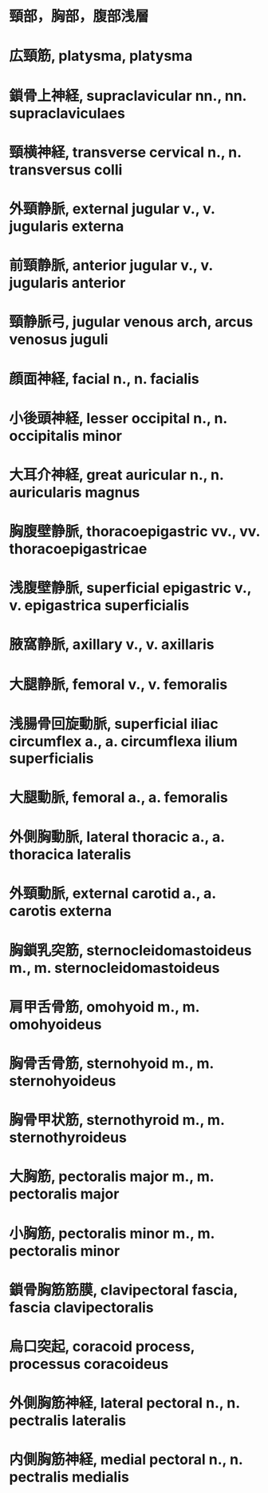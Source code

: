 頸部，胸部，腹部浅層
===

# 広頸筋, platysma, platysma

# 鎖骨上神経, supraclavicular nn., nn. supraclaviculaes

# 頸横神経, transverse cervical n., n. transversus colli

# 外頸静脈, external jugular v., v. jugularis externa

# 前頸静脈, anterior jugular v., v. jugularis anterior

# 頸静脈弓, jugular venous arch, arcus venosus juguli

# 顔面神経, facial n., n. facialis

# 小後頭神経, lesser occipital n., n. occipitalis minor

# 大耳介神経, great auricular n., n. auricularis magnus

# 胸腹壁静脈, thoracoepigastric vv., vv. thoracoepigastricae

# 浅腹壁静脈, superficial epigastric v., v. epigastrica superficialis

# 腋窩静脈, axillary v., v. axillaris

# 大腿静脈, femoral v., v. femoralis

# 浅腸骨回旋動脈, superficial iliac circumflex a., a. circumflexa ilium superficialis

# 大腿動脈, femoral a., a. femoralis

# 外側胸動脈, lateral thoracic a., a. thoracica lateralis

# 外頸動脈, external carotid a., a. carotis externa

# 胸鎖乳突筋, sternocleidomastoideus m., m. sternocleidomastoideus

# 肩甲舌骨筋, omohyoid m., m. omohyoideus

# 胸骨舌骨筋, sternohyoid m., m. sternohyoideus

# 胸骨甲状筋, sternothyroid m., m. sternothyroideus

# 大胸筋, pectoralis major m., m. pectoralis major

# 小胸筋, pectoralis minor m., m. pectoralis minor

# 鎖骨胸筋筋膜, clavipectoral fascia, fascia clavipectoralis

# 烏口突起, coracoid process, processus coracoideus

# 外側胸筋神経, lateral pectoral n., n. pectralis lateralis

# 内側胸筋神経, medial pectoral n., n. pectralis medialis


